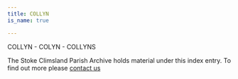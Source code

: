 ```yaml
---
title: COLLYN
is_name: true

---
```


COLLYN - COLYN - COLLYNS


The Stoke Climsland Parish Archive holds material under this index entry. To find out more please [contact us](/contact/)
